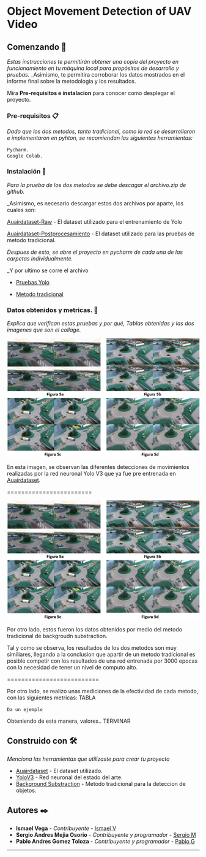 # Object Movement Detection of UAV Video

## Comenzando 🚀

_Estas instrucciones te permitirán obtener una copia del proyecto en funcionamiento en tu máquina local para propósitos de desarrollo y pruebas._
_Asimismo, te permitira corroborar los datos mostrados en el informe final sobre la metodologia y los resultados. 

Mira **Pre-requisitos e instalacion** para conocer como desplegar el proyecto.

### Pre-requisitos 📋

_Dado que los dos metodos, tanto tradicional, como la red se desarrollaron e implementaron en pyhton, se recomiendan las siguientes herramientas:_

```
Pycharm.
Google Colab.
```

### Instalación 🔧

_Para la prueba de los dos metodos se debe descagar el archivo.zip de github._

_Asimismo, es necesario descargar estos dos archivos por aparte, los cuales son:

[Auairdataset-Raw](https://github.com/bozcani/auairdataset) - El dataset utilizado para el entrenamiento de Yolo

[Auairdataset-Postprocesamiento](https://drive.google.com/drive/folders/1bsXkyk1JLjywaGp_BLyiqbAkcDoaK53v?usp=sharing) - El dataset utilizado para las pruebas de metodo tradicional.

_Despues de esto, se abre el proyecto en pycharm de cada una de las carpetas individualmente._

_Y por ultimo se corre el archivo

- [Pruebas Yolo](Red_neuronal/examples/Main.py)

- [Metodo tradicional](Metodo_tradicional/main.py)


### Datos obtenidos y metricas. 🔩

_Explica que verifican estas pruebas y por qué, Tablas obtenidas y las dos imagenes que son el collage._

![Resultado Red Neuronal](datosobtenidosyolos.png)

En esta imagen, se observan las diferentes detecciones de movimientos realizadas por la red neuronal Yolo V3 que ya fue pre entrenada en [Auairdataset](https://github.com/bozcani/auairdataset).

========================

![Resultado Metodo Tradicional](datosobtenidosyolos.png)

Por otro lado, estos fueron los datos obtenidos por medio del metodo tradicional de backgroudn substraction. 


Tal y como se observa, los resultados de los dos metodos son muy similiares, llegando a la conclusion que apartir de un metodo tradicional es posible competir con los resultados de una red entrenada por 3000 epocas con la necesidad de tener un nivel de computo alto.

==========================

Por otro lado, se realizo unas mediciones de la efectividad de cada metodo, con las siguientes metricas:
TABLA
```
Da un ejemplo
```

Obteniendo de esta manera, valores.. TERMINAR

## Construido con 🛠️

_Menciona las herramientas que utilizaste para crear tu proyecto_

* [Auairdataset](https://github.com/bozcani/auairdataset) - El dataset utilizado.
* [YoloV3](https://github.com/ultralytics/yolov3) - Red neuronal del estado del arte.
* [Background Substraction](https://core.ac.uk/download/pdf/55245719.pdf) - Metodo tradicional para la deteccion de objetos.

## Autores ✒️

* **Ismael Vega** - *Contribuyente* - [Ismael V](https://github.com/villanuevand)
* **Sergio Andres Mejia Osorio** - *Contribuyente y programador* - [Sergio M](https://github.com/sergioaom31)
* **Pablo Andres Gomez Toloza** - *Contribuyente y programador* - [Pablo G](https://github.com/PabloGomez9801)


---
